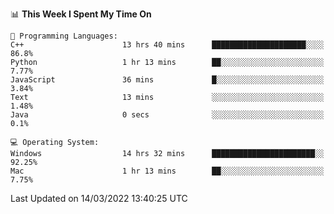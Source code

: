 
<!--START_SECTION:waka-->
📊 **This Week I Spent My Time On** 

```text
💬 Programming Languages: 
C++                      13 hrs 40 mins      █████████████████████░░░░   86.8% 
Python                   1 hr 13 mins        ██░░░░░░░░░░░░░░░░░░░░░░░   7.77% 
JavaScript               36 mins             █░░░░░░░░░░░░░░░░░░░░░░░░   3.84% 
Text                     13 mins             ░░░░░░░░░░░░░░░░░░░░░░░░░   1.48% 
Java                     0 secs              ░░░░░░░░░░░░░░░░░░░░░░░░░   0.1%

💻 Operating System: 
Windows                  14 hrs 32 mins      ███████████████████████░░   92.25% 
Mac                      1 hr 13 mins        ██░░░░░░░░░░░░░░░░░░░░░░░   7.75%

```


 Last Updated on 14/03/2022 13:40:25 UTC
<!--END_SECTION:waka-->
